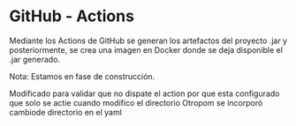 # GitHub - Actions

Mediante los Actions de GitHub se generan los artefactos del proyecto .jar y posteriormente, se crea una imagen en Docker donde se deja disponible el .jar generado.


Nota:
Estamos en fase de construcción. 

Modificado para validar que no dispate el action por que esta configurado que solo se actie cuando modifico el directorio Otropom
se incorporó cambiode directorio en el yaml